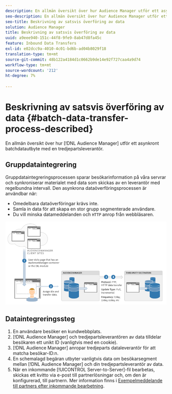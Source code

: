 ```yaml
---
description: En allmän översikt över hur Audience Manager utför ett asynkront batchdatautbyte med en tredjepartsleverantör.
seo-description: En allmän översikt över hur Audience Manager utför ett asynkront batchdatautbyte med en tredjepartsleverantör.
seo-title: Beskrivning av satsvis överföring av data
solution: Audience Manager
title: Beskrivning av satsvis överföring av data
uuid: a9eee940-151c-44f8-9fe9-8ab47d8fa45c
feature: Inbound Data Transfers
exl-id: e02dcc9a-4010-4c01-bd6b-ad04b8029f18
translation-type: tm+mt
source-git-commit: 48b122a4184d1c0662b9de14e92f727caa4a9d74
workflow-type: tm+mt
source-wordcount: '212'
ht-degree: 7%

---
```


# Beskrivning av satsvis överföring av data {#batch-data-transfer-process-described}

En allmän översikt över hur [!DNL Audience Manager] utför ett asynkront batchdatautbyte med en tredjepartsleverantör.

## Gruppdataintegrering

<!-- c_async.xml -->

Gruppdataintegreringsprocessen sparar besökarinformation på våra servrar och synkroniserar materialet med data som skickas av en leverantör med regelbundna intervall. Den asynkrona dataöverföringsprocessen är användbar när:

* Omedelbara dataöverföringar krävs inte.
* Samla in data för att skapa en stor grupp segmenterade användare.
* Du vill minska datameddelanden och `HTTP` anrop från webbläsaren.

![](assets/s2s_70.png)

## Dataintegreringssteg

1. En användare besöker en kundwebbplats.
1. [!DNL Audience Manager] och tredjepartsleverantören av data tilldelar besökaren ett unikt ID (vanligtvis med en cookie).
1. [!DNL Audience Manager] anropar tredjeparts dataleverantör för att matcha besökar-ID:n.
1. En schemalagd begäran utbyter vanligtvis data om besökarsegment mellan [!DNL Audience Manager] och din tredjepartsleverantör av data.
1. När en inkommande [!UICONTROL Server-to-Server]-fil bearbetas, skickas ett kvitto via e-post till partnerlösningar och, om den är konfigurerad, till partnern. Mer information finns i [Exempelmeddelande till partners efter inkommande bearbetning](../../../integration/sending-audience-data/batch-data-transfer-explained/inbound-receipt-message.md).
